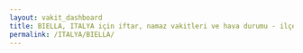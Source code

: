 ```yaml
---
layout: vakit_dashboard
title: BIELLA, ITALYA için iftar, namaz vakitleri ve hava durumu - ilçe/eyalet seç
permalink: /ITALYA/BIELLA/
---
```


<script type="text/javascript">
  var GLOBAL_COUNTRY = 'ITALYA';
  var GLOBAL_CITY = 'BIELLA';
  var GLOBAL_STATE = '';
  var lat = 72;
  var lon = 21;
</script>
